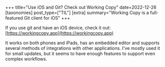 +++
title="Use iOS and Git? Check out Working Copy"
date=2022-12-26 
[taxonomies] 
post_type=["TIL"]
[extra] 
summary="Working Copy is a full-featured Git client for iOS" 
+++

If you use git and have an iOS device, check it out: [https://workingcopy.app](https://workingcopy.app)

It works on both phones and iPads, has an embedded editor and supports several methods of integrations with other applications. I've mostly used it for small updates, but it seems to have enough features to support even complex workflows.
